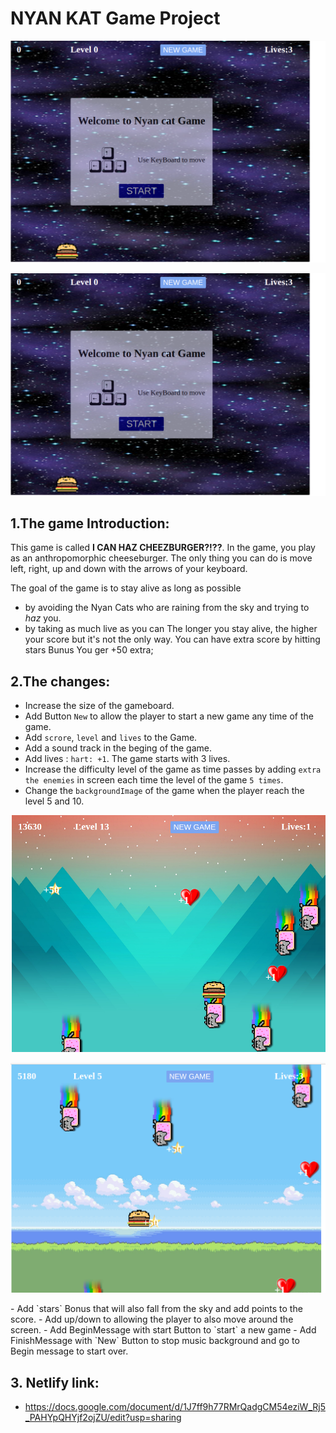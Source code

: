 # NYAN KAT Game Project

<p align="center"><img src="./images/ScreenShot1.png"></p>

<p align="center"><img src="./images/ScreenShot1.png"></p>



## 1.The game Introduction: 

This game is called **I CAN HAZ CHEEZBURGER?!??**. In the game, you play as an anthropomorphic cheeseburger. The only thing you can do is move left, right, up and down with the arrows of your keyboard.

The goal of the game is to stay alive as long as possible 
  - by avoiding the Nyan Cats who are raining from the sky and trying to _haz_ you.
  - by taking as much live as you can
The longer you stay alive, the higher your score but it's not the only way. You can have extra score by hitting stars Bunus You ger +50 extra;


## 2.The changes:

- Increase the size of the gameboard.
- Add Button `New` to allow the player to start a new game any time of the game.
- Add `scrore`, `level` and `lives` to the Game.
- Add a sound track in the beging of the game.
- Add lives : `hart: +1`. The game starts with 3 lives.
- Increase the difficulty level of the game as time passes by adding `extra the enemies` in screen each time the level of the game `5 times`.
- Change the `backgroundImage` of the game when the player reach the level 5 and 10.
<p align="center"><img src="./images/ScreenShot2.png"></p>
<p align="center"><img src="./images/ScreenShot3.png"></p>
- Add `stars` Bonus that will also fall from the sky and add points to the score.
- Add up/down to allowing the player to also move around the screen.
- Add BeginMessage with start Button to `start` a new  game 
- Add FinishMessage with `New` Button to stop music background and go to Begin message to start over.



## 3. Netlify link:

  - https://docs.google.com/document/d/1J7ff9h77RMrQadgCM54eziW_Rj5_PAHYpQHYjf2ojZU/edit?usp=sharing